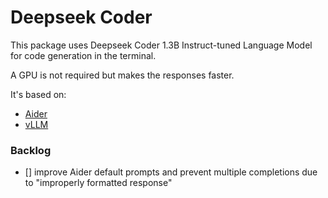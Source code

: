# Deepseek Coder

This package uses Deepseek Coder 1.3B Instruct-tuned Language Model for code generation in the terminal.

A GPU is not required but makes the responses faster.

It's based on:
- [Aider](https://aider.chat/)
- [vLLM](https://docs.vllm.ai/en/latest/)


### Backlog
- [] improve Aider default prompts and prevent multiple completions due to "improperly formatted response"